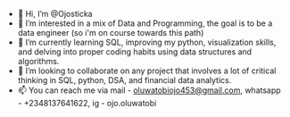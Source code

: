 - 👋 Hi, I’m @Ojosticka
- 👀 I’m interested in a mix of Data and Programming, the goal is to be a data engineer (so i'm on course towards this path)
- 🌱 I’m currently learning SQL, improving my python, visualization skills, and delving into proper coding habits using data structures and algorithms. 
- 💞️ I’m looking to collaborate on any project that involves a lot of critical thinking in SQL, python, DSA, and financial data analytics.
- 📫 You can reach me via mail - oluwatobiojo453@gmail.com, whatsapp - +2348137641622, ig - ojo.oluwatobi

<!---
Ojosticka/Ojosticka is a ✨ special ✨ repository because its `README.md` (this file) appears on your GitHub profile.
You can click the Preview link to take a look at your changes.
--->
